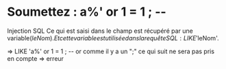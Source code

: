 # Soumettez : a%' or 1 = 1 ; --
  
Injection SQL
Ce qui est saisi dans le champ est récupéré par une variable($leNom).
Et cette variable est utilisée dans la requête SQL : LIKE '$leNom'.

=> LIKE 'a%' or 1 = 1 ; --
or comme il y a un ";" ce qui suit ne sera pas pris en compte
=> erreur